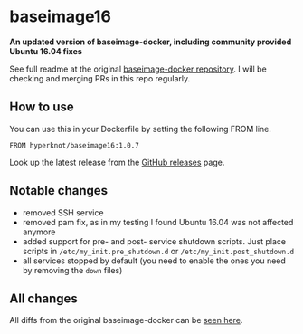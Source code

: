 # baseimage16

**An updated version of baseimage-docker, including community provided Ubuntu 16.04 fixes**

See full readme at the original [baseimage-docker repository](https://github.com/phusion/baseimage-docker). I will be checking and merging PRs in this repo regularly.


## How to use
You can use this in your Dockerfile by setting the following FROM line.

```
FROM hyperknot/baseimage16:1.0.7
```

Look up the latest release from the [GitHub releases](https://github.com/hyperknot/baseimage16/releases) page.

## Notable changes

- removed SSH service
- removed pam fix, as in my testing I found Ubuntu 16.04 was not affected anymore
- added support for pre- and post- service shutdown scripts. Just place scripts in `/etc/my_init.pre_shutdown.d` or `/etc/my_init.post_shutdown.d`
- all services stopped by default (you need to enable the ones you need by removing the `down` files)


## All changes

All diffs from the original baseimage-docker can be [seen here](https://github.com/phusion/baseimage-docker/compare/master...hyperknot:master).

